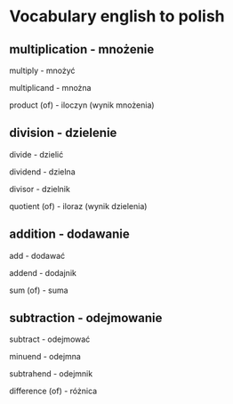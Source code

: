 # Vocabulary english to polish

multiplication - mnożenie
---

multiply - mnożyć

multiplicand - mnożna

product (of) - iloczyn (wynik mnożenia)


division - dzielenie
---

divide - dzielić

dividend - dzielna

divisor - dzielnik

quotient (of) - iloraz (wynik dzielenia)


addition - dodawanie
---

add - dodawać

addend - dodajnik

sum (of) - suma


subtraction - odejmowanie
---

subtract - odejmować

minuend - odejmna

subtrahend - odejmnik

difference (of) - różnica


